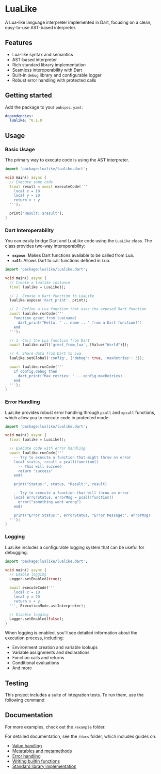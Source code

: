 <!--
This README describes the package. If you publish this package to pub.dev,
this README's contents appear on the landing page for your package.

For information about how to write a good package README, see the guide for
[writing package pages](https://dart.dev/tools/pub/writing-package-pages).

For general information about developing packages, see the Dart guide for
[creating packages](https://dart.dev/guides/libraries/create-packages)
and the Flutter guide for
[developing packages and plugins](https://flutter.dev/to/develop-packages).
-->

# LuaLike

A Lua-like language interpreter implemented in Dart, focusing on a clean, easy-to-use AST-based interpreter.

## Features

- Lua-like syntax and semantics
- AST-based interpreter
- Rich standard library implementation
- Seamless interoperability with Dart
- Built-in `debug` library and configurable logger
- Robust error handling with protected calls

## Getting started

Add the package to your `pubspec.yaml`:

```yaml
dependencies:
  lualike: ^0.1.0
```

## Usage

### Basic Usage

The primary way to execute code is using the AST interpreter.

```dart
import 'package:lualike/lualike.dart';

void main() async {
  // Execute some code
  final result = await executeCode('''
    local x = 10
    local y = 20
    return x + y
  ''');

  print('Result: $result');
}
```

### Dart Interoperability

You can easily bridge Dart and LuaLike code using the `LuaLike` class.
The class provides two-way interoperability:
- **`expose`**: Makes Dart functions available to be called from Lua.
- **`call`**: Allows Dart to call functions defined in Lua.

```dart
import 'package:lualike/lualike.dart';

void main() async {
  // Create a lualike instance
  final lualike = LuaLike();

  // 1. Expose a Dart function to LuaLike
  lualike.expose('dart_print', print);

  // 2. Define a Lua function that uses the exposed Dart function
  await lualike.runCode('''
    function greet_from_lua(name)
      dart_print("Hello, " .. name .. " from a Dart function!")
    end
  ''');

  // 3. Call the Lua function from Dart
  await lualike.call('greet_from_lua', [Value("World")]);

  // 4. Share data from Dart to Lua
  lualike.setGlobal('config', {'debug': true, 'maxRetries': 3});

  await lualike.runCode('''
    if config.debug then
      dart_print("Max retries: " .. config.maxRetries)
    end
  ''');
}
```

### Error Handling

LuaLike provides robust error handling through `pcall` and `xpcall` functions, which allow you to execute code in protected mode:

```dart
import 'package:lualike/lualike.dart';

void main() async {
  final lualike = LuaLike();

  // Execute code with error handling
  await lualike.runCode('''
    -- Try to execute a function that might throw an error
    local status, result = pcall(function()
      -- This will succeed
      return "success"
    end)

    print("Status:", status, "Result:", result)

    -- Try to execute a function that will throw an error
    local errorStatus, errorMsg = pcall(function()
      error("something went wrong")
    end)

    print("Error Status:", errorStatus, "Error Message:", errorMsg)
  ''');
}
```

### Logging

LuaLike includes a configurable logging system that can be useful for debugging.

```dart
import 'package:lualike/lualike.dart';

void main() async {
  // Enable logging
  Logger.setEnabled(true);

  await executeCode('''
    local x = 10
    local y = 20
    return x + y
  ''', ExecutionMode.astInterpreter);

  // Disable logging
  Logger.setEnabled(false);
}
```

When logging is enabled, you'll see detailed information about the execution process, including:
- Environment creation and variable lookups
- Variable assignments and declarations
- Function calls and returns
- Conditional evaluations
- And more

## Testing

This project includes a suite of integration tests. To run them, use the following command:


## Documentation

For more examples, check out the `/example` folder.

For detailed documentation, see the `/docs` folder, which includes guides on:
- [Value handling](./docs/guides/value_handling.md)
- [Metatables and metamethods](./docs/guides/metatables.md)
- [Error handling](./docs/guides/error_handling.md)
- [Writing builtin functions](./docs/guides/writing_builtin_functions.md)
- [Standard library implementation](./docs/guides/standard_library.md)
